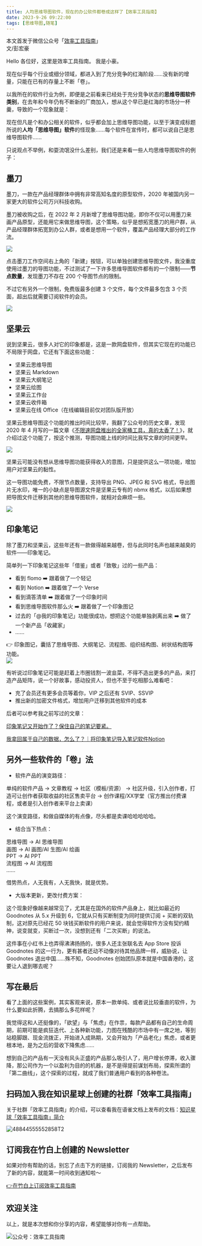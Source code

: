 ```yaml
---
title: 人均思维导图软件，现在的办公软件都卷成这样了【效率工具指南】  
date: 2023-9-26 09:22:00               
tags: [思维导图,随笔]                                                                               
---
```


本文首发于微信公众号「[效率工具指南](https://mp.weixin.qq.com/s/5emF4UJPmXtwq7ZnqxZDIA)」   
文/彭宏豪


Hello 各位好，这里是效率工具指南。
我是小豪。  

现在似乎每个行业或细分领域，都进入到了充分竞争的红海阶段……没有新的增量，只能在已有的存量上不断「卷」。

以我所在的软件行业为例，即便是之前看来已经处于充分竞争状态的**思维导图软件类别**，在去年和今年仍有不断新的厂商加入，想从这个早已是红海的市场分一杯羹，导致的一个现象就是：

现在但凡是个和办公相关的软件，似乎都会加上思维导图功能，以至于演变成标题所说的**人均「思维导图」软件**的怪现象……每个软件在宣传时，都可以说自己是思维导图软件……

只说观点不举例，和耍流氓没什么差别，我们还是来看一些人均思维导图软件的例子：

## 墨刀

墨刀，一款在产品经理群体中拥有非常高知名度的原型软件，2020 年被国内另一家更大的软件公司万兴科技收购。   

墨刀被收购之后，在 2022 年 2 月新增了思维导图功能，即你不仅可以用墨刀来画产品原型，还能用它来做思维导图，这个策略，似乎是想拓宽墨刀的用户群，从产品经理群体拓宽到办公人群，或者是想用一个软件，覆盖产品经理大部分的工作流。   


![](https://article-picbed-1302715071.cos.ap-guangzhou.myqcloud.com/2023/09/24/16951363268028.jpg)

点击墨刀工作空间右上角的「新建」按钮，可以单独创建思维导图文件，我没重度使用过墨刀的导图功能，不过测试了一下许多思维导图软件都有的一个限制——**节点数量**，发现墨刀不存在 200 个导图节点的限制。   

不过它有另外一个限制，免费版最多创建 3 个文件，每个文件最多包含 3 个页面，超出后就需要订阅软件的会员。    


![](https://article-picbed-1302715071.cos.ap-guangzhou.myqcloud.com/2023/09/24/16951370018538.jpg)


## 坚果云

说到坚果云，很多人对它的印象都是，这是一款网盘软件，但其实它现在的功能已不局限于网盘，它还有下面这些功能：      

- 坚果云思维导图
- 坚果云 Markdown
- 坚果云大纲笔记
- 坚果云绘图
- 坚果云工作台
- 坚果云收件箱
- 坚果云在线 Office（在线编辑目前仅对团队版开放）    

坚果云思维导图这个功能的推出时间比较早，我翻了公众号的历史文章，发现 2020 年 4 月写的一篇文章《[不限速网盘推出的全家桶工具，真的太香了！](https://mp.weixin.qq.com/s/FmQ57IHnSf3TnUFKyMXZHg)》，就介绍过这个功能了，按这个推测，导图功能上线的时间比我写文章的时间更早。  

![](https://article-picbed-1302715071.cos.ap-guangzhou.myqcloud.com/2023/09/24/16951411827057.jpg)

坚果云可能没有想从思维导图功能获得收入的意图，只是提供这么一项功能，增加用户对坚果云的黏性。   

这一导图功能免费，不限节点数量，支持导出 PNG、JPEG 和 SVG 格式，导出图片无水印，唯一的小缺点是导图源文件是坚果云专有的 nbmx 格式，以后如果想把导图文件迁移到其他的思维导图软件，就相对会麻烦一些。   

![](https://article-picbed-1302715071.cos.ap-guangzhou.myqcloud.com/2023/09/24/16955459948839.jpg)


## 印象笔记

除了墨刀和坚果云，这些年还有一款做得越来越卷，但与此同时名声也越来越臭的软件——印象笔记。    

简单列一下印象笔记这些年「借鉴」或者「致敬」过的一些产品：  

* 看到 flomo ➡️ 跟着做了一个轻记   
* 看到 Notion ➡️ 跟着做了一个 Verse   
* 看到滴答清单 ➡️ 跟着做了一个印象时间   
* 看到思维导图软件那么火 ➡️ 跟着做了一个印象图记   
* 过去的「@我的印象笔记」功能很成功，想把这个功能单独剥离出来 ➡️ 做了一个新产品「收藏家」    
* ……         



👉 印象图记，囊括了思维导图、大纲笔记、流程图、组织结构图、树状结构图等功能。   
![](https://article-picbed-1302715071.cos.ap-guangzhou.myqcloud.com/2023/09/24/16955467816817.jpg)


有听说过印象笔记可能是赶着上市圈钱割一波韭菜，不得不造出更多的产品，来打造产品矩阵，说一个好故事，感动投资人，但也不至于吃相那么难看吧：  

* 充了会员还有更多会员等着你，VIP 之后还有 SVIP、SSVIP    
* 推出新的加密文件格式，增加用户迁移到其他软件的成本   

后者可以参考我之前写过的文章：  

[印象笔记又开始作了？保住自己的笔记要紧。](https://mp.weixin.qq.com/s/OO6PYsCkz3X7YBBTCc-h9w)   

[我拿回属于自己的数据，怎么了？｜将印象笔记导入笔记软件Notion](https://mp.weixin.qq.com/s/c0efVv8C3-kzpsdNsWmqvQ)



## 另外一些软件的「卷」法

* 软件产品的演变路径：

单纯的软件产品 → 文章教程 → 社区（模板/资源） → 社区升级，引入创作者，打造可让创作者获取收益的社区售卖平台 → 创作课程/XX学堂（官方推出付费课程，或者是引入创作者来平台上卖课）       

这个演变路径，和做自媒体的有点像，尽头都是卖课哈哈哈哈哈。   


* 结合当下热点：

思维导图 → AI 思维导图     
画图 → AI 画图/AI 生图/AI 绘画      
PPT → AI PPT      
流程图 → AI 流程图       
……         

借势热点，人无我有，人无我快，就是优势。      

* 大版本更新，更改付费方案：   

这个现象好像越来越常见了，尤其是在国外的软件产品身上，就比如最近的 Goodnotes 从 5.x 升级到 6，它就从只有买断制变为同时提供订阅 + 买断的双轨制，这对原先已经花 50 块钱买断软件的用户来说，就会觉得软件方没有契约精神，说变就变，买断过一次，没想到还有「二次买断」的说法。   

这件事在小红书上也弄得沸沸扬扬的，很多人还主张联名去 App Store 投诉 Goodnotes 的这一行为，更有甚者还动不动像对待其他品牌一样，威胁说，让 Goodnotes 退出中国……殊不知，Goodnotes 创始团队原本就是中国香港的，这要让人退到哪去呢？    

## 写在最后

看了上面的这些案例，其实客观来说，原本一款单纯、或者说比较垂直的软件，为什么要如此折腾，去搞那么多花样呢？  

我觉得这和人还挺像的，「欲望」与「焦虑」在作祟，每款产品都有自己的生命周期，前期可能是疯狂迭代、上各种新功能，力图在残酷的市场中有一席之地，等到站稳脚跟、现金流拨正，开始进入成熟期，又会开始为「产品老化」焦虑，或者更根本地，是为之后的营收下降焦虑……   

想到自己的产品有一天没有风头正盛的产品那么吸引人了，用户增长停滞，收入骤降，那公司作为一个以盈利为目的的机器，是不是得提前谋划布局，探索所谓的「第二曲线」，这个探索的过程，就成了我们普通用户看到的各种卷法。       

## 扫码加入我在知识星球上创建的社群「效率工具指南」  

关于社群「效率工具指南」的介绍，可以查看我在语雀文档上发布的文档：[知识星球「效率工具指南」简介](https://www.yuque.com/penghonghao/af0aai/glwrg2dl0dqlegi6?singleDoc#)    

![48844555552858T2](https://article-picbed-1302715071.cos.ap-guangzhou.myqcloud.com/2023/03/25/48844555552858t2.JPG)


## 订阅我在竹白上创建的 Newsletter   

如果对你有帮助的话，别忘了点击下方的链接，订阅我的 Newsletter，之后发布了新的内容，就能第一时间收到通知啦～  

[👉在竹白上订阅效率工具指南](https://penghh.zhubai.love/)         

## 欢迎关注     

以上，就是本次想和你分享的内容，希望能够对你有一点帮助。     

![公众号：效率工具指南](https://article-picbed-1302715071.cos.ap-guangzhou.myqcloud.com/2021/05/28/gong-zhong-hao-wei-bu-er-wei-ma-dailogo.png)   










